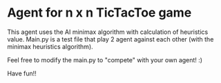 # Agent for n x n TicTacToe game

This agent uses the AI minimax algorithm with calculation of heuristics value.
Main.py is a test file that play 2 agent against each other (with the minimax heuristics algorithm).

Feel free to modify the main.py to "compete" with your own agent! :)


Have fun!! 
